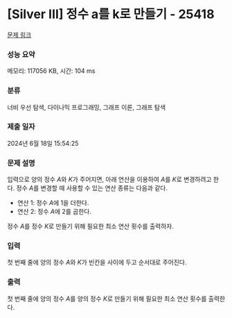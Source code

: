 # [Silver III] 정수 a를 k로 만들기 - 25418 

[문제 링크](https://www.acmicpc.net/problem/25418) 

### 성능 요약

메모리: 117056 KB, 시간: 104 ms

### 분류

너비 우선 탐색, 다이나믹 프로그래밍, 그래프 이론, 그래프 탐색

### 제출 일자

2024년 6월 18일 15:54:25

### 문제 설명

<p style="user-select: auto !important;">입력으로 양의 정수 <em style="user-select: auto !important;">A</em>와 <em style="user-select: auto !important;">K</em>가 주어지면, 아래 연산을 이용하여 <em style="user-select: auto !important;">A</em>를 <em style="user-select: auto !important;">K</em>로 변경하려고 한다. 정수 <em style="user-select: auto !important;">A</em>를 변경할 때 사용할 수 있는 연산 종류는 다음과 같다.</p>

<ul style="user-select: auto !important;">
	<li style="user-select: auto !important;">연산 1: 정수 <em style="user-select: auto !important;">A</em>에 1을 더한다.</li>
	<li style="user-select: auto !important;">연산 2: 정수 <em style="user-select: auto !important;">A</em>에 2를 곱한다.</li>
</ul>

<p style="user-select: auto !important;">정수 <em style="user-select: auto !important;">A</em>를 정수 <em style="user-select: auto !important;">K</em>로 만들기 위해 필요한 최소 연산 횟수를 출력하자.</p>

### 입력 

 <p style="user-select: auto !important;">첫 번째 줄에 양의 정수 <em style="user-select: auto !important;">A</em>와 <em style="user-select: auto !important;">K</em>가 빈칸을 사이에 두고 순서대로 주어진다.</p>

### 출력 

 <p class="0" style="user-select: auto !important;">첫 번째 줄에 양의 정수 <em style="user-select: auto !important;">A</em>를 양의 정수 <em style="user-select: auto !important;">K</em>로 만들기 위해 필요한 최소 연산 횟수를 출력한다.</p>

